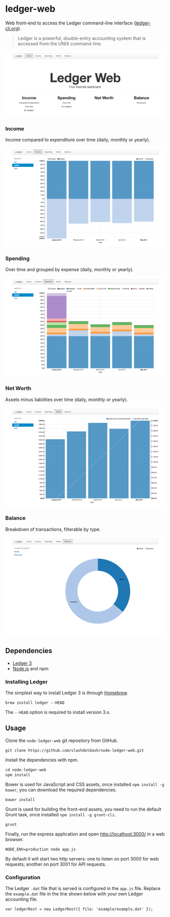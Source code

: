 # ledger-web

Web front-end to access the Ledger command-line interface ([ledger-cli.org](http://ledger-cli.org/)).

> Ledger is a powerful, double-entry accounting system that is accessed from the UNIX command-line.

![Ledger Web](doc/home-preview.png)

### Income

Income compared to expenditure over time (daily, monthly or yearly).

![Income](doc/income-preview.png)

### Spending

Over time and grouped by expense (daily, monthly or yearly).

![Spending](doc/spending-preview.png)

### Net Worth

Assets minus liabilities over time (daily, monthly or yearly).

![Net Worth](doc/net-worth-preview.png)

### Balance

Breakdown of transactions, filterable by type.

![Balance](doc/balance-preview.png)

## Dependencies

  * [Ledger 3](http://ledger-cli.org/)
  * [Node.js](nodejs.org) and npm

### Installing Ledger

The simplest way to install Ledger 3 is through [Homebrew](http://mxcl.github.com/homebrew/).

    brew install ledger --HEAD

The `--HEAD` option is required to install version 3.x.

## Usage

Clone the `node-ledger-web` git repository from GitHub.

    git clone https://github.com/slashdotdash/node-ledger-web.git

Install the dependencies with npm.

    cd node-ledger-web
    npm install
    
Bower is used for JavaScript and CSS assets, once installed `npm install -g bower`, you can download the required dependencies.

    bower install

Grunt is used for building the front-end assets, you need to run the default Grunt task, once installed `npm install -g grunt-cli`.
	
    grunt

Finally, run the express application and open [http://localhost:3000/](http://localhost:3000/) in a web browser. 

    NODE_ENV=production node app.js
    
By default it will start two http servers: one to listen on port 3000 for web requests; another on port 3001 for API requests.

### Configuration

The Ledger `.dat` file that is served is configured in the `app.js` file. Replace the `example.dat` file in the line shown below with your own Ledger accounting file.

    var ledgerRest = new LedgerRest({ file: 'example/example.dat' });